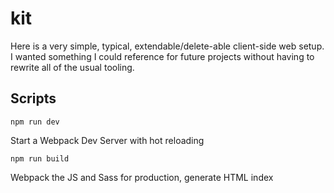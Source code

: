 # kit

Here is a very simple, typical, extendable/delete-able client-side web setup. I wanted something I could reference for future projects without having to rewrite all of the usual tooling.

## Scripts

```
npm run dev
```
Start a Webpack Dev Server with hot reloading

```
npm run build
```
Webpack the JS and Sass for production, generate HTML index

